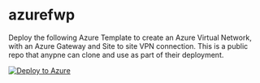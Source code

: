 # azurefwp
Deploy the following Azure Template to create an Azure Virtual Network, with an Azure Gateway and Site to site VPN connection. This is a public repo that anypne can clone and use
as part of their deployment. 



[![Deploy to Azure](https://aka.ms/deploytoazurebutton)](https://portal.azure.com/#create/Microsoft.Template/uri/https%3A%2F%2Fraw.githubusercontent.com%2Fadelagar%2Fazurefwp%2Fmain%2Fazuredeploy.json)
